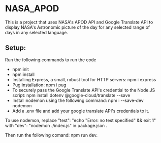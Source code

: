 # NASA_APOD 
This is a project that uses NASA's APOD API and Google Translate API to display NASA's Astronomic picture of the day for any selected range of days in any selected language.

## Setup:
Run the following commands to run the code
* npm init
* npm install
* Installing Express, a small, robust tool for HTTP servers: npm i express
* Pug installation: npm i pug
* To securely pass the Google Translate API's credential to the Node.JS script: npm install dotenv @google-cloud/translate --save
* Install nodemon using the following command: npm i --save-dev nodemon
* Add a .env file and add your google translate API's credentials to it.

To use nodemon, replace "test": "echo \"Error: no test specified\" && exit 1" with "dev": "nodemon ./index.js" in package.json .

Then run the following comand:
 npm run dev.


